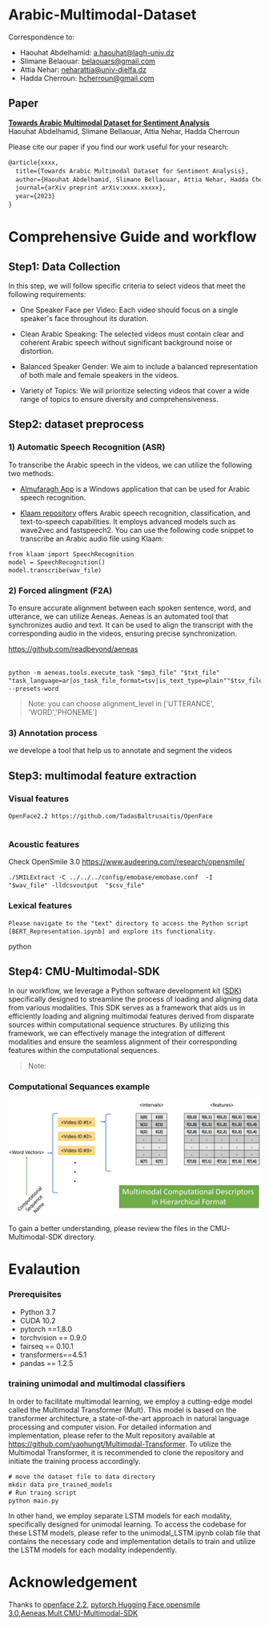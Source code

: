 # Arabic-Multimodal-Dataset

Correspondence to:

- Haouhat Abdelhamid: a.haouhat@lagh-univ.dz
- Slimane Belaouar: belaouars@gmail.com
- Attia Nehar: neharattia@univ-djelfa.dz
- Hadda Cherroun: hcherroun@gmail.com

## Paper

[**Towards Arabic Multimodal Dataset for Sentiment Analysis**](https://arxiv.org/abs/xxxx.xxxxxx)<br>
Haouhat Abdelhamid, Slimane Bellaouar, Attia Nehar, Hadda Cherroun<br>

Please cite our paper if you find our work useful for your research:

```tex
@article{xxxx,
  title={Towards Arabic Multimodal Dataset for Sentiment Analysis},
  author={Haouhat Abdelhamid, Slimane Bellaouar, Attia Nehar, Hadda Cherroun},
  journal={arXiv preprint arXiv:xxxx.xxxxx},
  year={2023}
}
```

# Comprehensive Guide and workflow

## Step1: Data Collection

In this step, we will follow specific criteria to select videos that meet the following requirements:

- One Speaker Face per Video: Each video should focus on a single speaker\'s face throughout its duration.

- Clean Arabic Speaking: The selected videos must contain clear and coherent Arabic speech without significant background noise or distortion.

- Balanced Speaker Gender: We aim to include a balanced representation of both male and female speakers in the videos.

- Variety of Topics: We will prioritize selecting videos that cover a wide range of topics to ensure diversity and comprehensiveness.

## Step2: dataset preprocess

### 1) Automatic Speech Recognition (ASR)

To transcribe the Arabic speech in the videos, we can utilize the following two methods:

- [Almufaragh App](https://almufaragh.com/?fbclid=IwAR3udbjb3LwlVUGwMjdUQp18YAStF3W138kWYYiAOGpPOGPhGD1MGfC3jzc) is a Windows application that can be used for Arabic speech recognition.

- [Klaam repository](https://github.com/ARBML/klaam) offers Arabic speech recognition, classification, and text-to-speech capabilities. It employs advanced models such as wave2vec and fastspeech2. You can use the following code snippet to transcribe an Arabic audio file using Klaam:

```
from klaam import SpeechRecognition
model = SpeechRecognition()
model.transcribe(wav_file)
```

### 2) Forced alingment (F2A)

To ensure accurate alignment between each spoken sentence, word, and utterance, we can utilize Aeneas. Aeneas is an automated tool that synchronizes audio and text. It can be used to align the transcript with the corresponding audio in the videos, ensuring precise synchronization.

https://github.com/readbeyond/aeneas

```

python -m aeneas.tools.execute_task "$mp3_file" "$txt_file" "task_language=ar|os_task_file_format=tsv|is_text_type=plain""$tsv_file" --presets-word
```

> Note: you can choose alignment_level in ['UTTERANCE', 'WORD','PHONEME']

### 3) Annotation process

we develope a tool that help us to annotate and segment the videos

## Step3: multimodal feature extraction

### Visual features

```
OpenFace2.2 https://github.com/TadasBaltrusaitis/OpenFace


```

### Acoustic features

Check OpenSmile 3.0 https://www.audeering.com/research/opensmile/

```
./SMILExtract -C ../../../config/emobase/emobase.conf  -I   "$wav_file" -lldcsvoutput  "$csv_file"
```

### Lexical features

```
Please navigate to the "text" directory to access the Python script [BERT_Representation.ipynb] and explore its functionality.

```

python

## Step4: CMU-Multimodal-SDK

In our workflow, we leverage a Python software development kit ([SDK](http://multicomp.cs.cmu.edu/resources/cmu-affect-data-sdk/)) specifically designed to streamline the process of loading and aligning data from various modalities. This SDK serves as a framework that aids us in efficiently loading and aligning multimodal features derived from disparate sources within computational sequence structures. By utilizing this framework, we can effectively manage the integration of different modalities and ensure the seamless alignment of their corresponding features within the computational sequences.

> Note:

### Computational Sequances example

![Figure Description](CMU-SDK.png)

To gain a better understanding, please review the files in the CMU-Multimodal-SDK directory.

# Evalaution

### Prerequisites

- Python 3.7
- CUDA 10.2
- pytorch ==1.8.0
- torchvision == 0.9.0
- fairseq == 0.10.1
- transformers==4.5.1
- pandas == 1.2.5

### training unimodal and multimodal classifiers

In order to facilitate multimodal learning, we employ a cutting-edge model called the Multimodal Transformer (Mult). This model is based on the transformer architecture, a state-of-the-art approach in natural language processing and computer vision. For detailed information and implementation, please refer to the Mult repository available at https://github.com/yaohungt/Multimodal-Transformer. To utilize the Multimodal Transformer, it is recommended to clone the repository and initiate the training process accordingly.

```shell
# move the dataset file to data directory
mkdir data pre_trained_models
# Run traing script
python main.py
```

In other hand, we employ separate LSTM models for each modality, specifically designed for unimodal learning. To access the codebase for these LSTM models, please refer to the unimodal_LSTM.ipynb colab file that contains the necessary code and implementation details to train and utilize the LSTM models for each modality independently.

# Acknowledgement

Thanks to [openface 2.2](https://github.com/TadasBaltrusaitis/OpenFace), [pytorch](https://github.com/pytorch/pytorch),[Hugging Face](https://huggingface.co/docs/transformers/index),[opensmile 3.0](),[Aeneas](https://github.com/readbeyond/aeneas),[Mult](),[CMU-Multimodal-SDK]()
